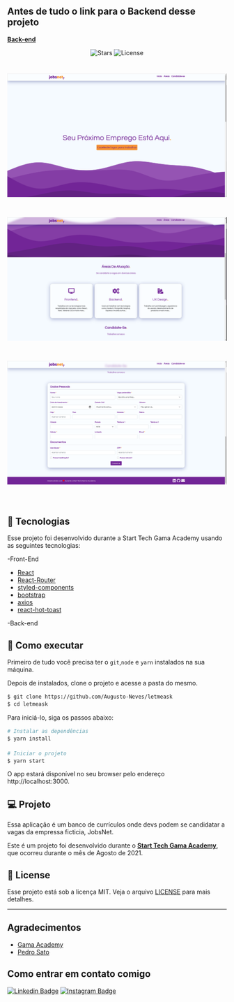 
## Antes de tudo o link para o Backend desse projeto
**[Back-end](https://github.com/Augusto-Neves/jobsnet-backend)**

<p align="center">
  <img src="https://img.shields.io/github/stars/Augusto-Neves/letmeask?label=stars&message=MIT&color=8257E5&labelColor=000000" alt="Stars">

  <img  src="https://img.shields.io/static/v1?label=license&message=MIT&color=8257E5&labelColor=000000" alt="License">   
</p>

<h1 align="center">
    <img alt="Letmeask" src=".github/print1.png" />
</h1>
<h1 align="center">
    <img alt="Letmeask" src=".github/print2.png" />
</h1>
<h1 align="center">
    <img alt="Letmeask" src=".github/print3.png" />
</h1>

<br>

## 🧪 Tecnologias

Esse projeto foi desenvolvido durante a Start Tech Gama Academy usando as seguintes tecnologias:

-Front-End
- [React](https://reactjs.org)
- [React-Router](https://reactrouter.com/)
- [styled-components](https://styled-components.com/)
- [bootstrap](https://getbootstrap.com.br/)
- [axios](https://axios-http.com/)
- [react-hot-toast](https://react-hot-toast.com/)

-Back-end

## 🚀 Como executar
Primeiro de tudo você precisa ter o `git`,`node` e `yarn` instalados na sua máquina.

Depois de instalados, clone o projeto e acesse a pasta do mesmo.
```bash
$ git clone https://github.com/Augusto-Neves/letmeask
$ cd letmeask
```
Para iniciá-lo, siga os passos abaixo:
```bash
# Instalar as dependências
$ yarn install

# Iniciar o projeto
$ yarn start
```
O app estará disponível no seu browser pelo endereço http://localhost:3000.


## 💻 Projeto

Essa aplicação é um banco de currículos onde devs podem se candidatar a vagas da empressa ficticia, JobsNet. 

Este é um projeto foi desenvolvido durante o **[Start Tech Gama Academy](https://www.gama.academy/)**, que ocorreu durante o mês de Agosto de 2021.

## 📝 License

Esse projeto está sob a licença MIT. Veja o arquivo [LICENSE](LICENSE.md) para mais detalhes.

---
## Agradecimentos

<ul>
    <li><a href="https://www.gama.academy/" target="_blank">Gama Academy</a></li>    
    <li><a href="https://github.com/PedroSato" target="_blank">Pedro Sato</a></li>    
</ul>

## Como entrar em contato comigo

[![Linkedin Badge](https://img.shields.io/badge/-LinkedIn-blue?style=flat-square&logo=Linkedin&logoColor=white&link=https://www.linkedin.com/in/augusto-neves-066b7b1ab)](https://www.linkedin.com/in/augusto-neves-066b7b1ab)
[![Instagram Badge](https://img.shields.io/badge/-Instagram-ea5f63?style=flat-square&labelColor=ea5f63&logo=instagram&logoColor=white&link=https://www.instagram.com/_augusto_neves/)](https://www.instagram.com/_augusto_neves/)
